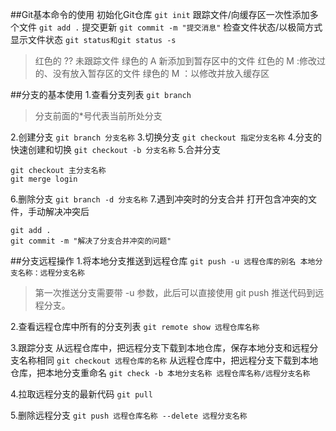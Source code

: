 ##Git基本命令的使用
初始化Git仓库
`git init`
跟踪文件/向缓存区一次性添加多个文件
`git add .`
提交更新
`git commit -m "提交消息"`
检查文件状态/以极简方式显示文件状态
`git status和git status -s`
> 红色的 ?? 未跟踪文件
> 绿色的 A 新添加到暂存区中的文件
> 红色的 M :修改过的、没有放入暂存区的文件
> 绿色的 M ：以修改并放入缓存区

##分支的基本使用
1.查看分支列表
`git branch`
> 分支前面的*号代表当前所处分支

2.创建分支
`git branch 分支名称`
3.切换分支
`git checkout 指定分支名称`
4.分支的快速创建和切换
`git checkout -b 分支名称`
5.合并分支
```
git checkout 主分支名称
git merge login
```
6.删除分支
`git branch -d 分支名称`
7.遇到冲突时的分支合并
打开包含冲突的文件，手动解决冲突后
```
git add .
git commit -m "解决了分支合并冲突的问题"
```
##分支远程操作
1.将本地分支推送到远程仓库
`git push -u 远程仓库的别名 本地分支名称：远程分支名称`
> 第一次推送分支需要带 -u 参数，此后可以直接使用 git push 推送代码到远程分支。

2.查看远程仓库中所有的分支列表
`git remote show 远程仓库名称`

3.跟踪分支
从远程仓库中，把远程分支下载到本地仓库，保存本地分支和远程分支名称相同
`git checkout 远程仓库的名称`
从远程仓库中，把远程分支下载到本地仓库，把本地分支重命名
`git check -b 本地分支名称 远程仓库名称/远程分支名称`

4.拉取远程分支的最新代码
`git pull`

5.删除远程分支
`git push 远程仓库名称 --delete 远程分支名称`